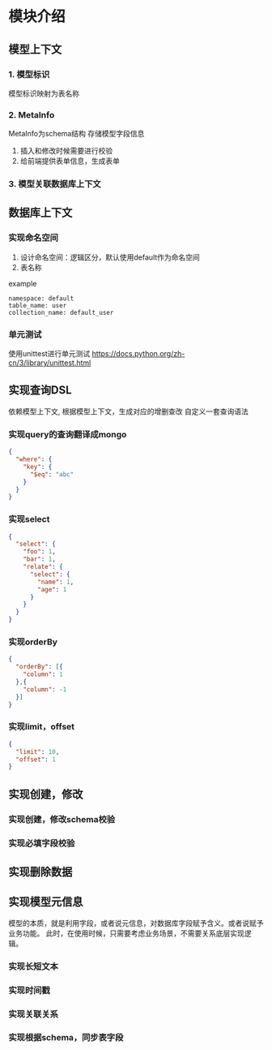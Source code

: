 # 模块介绍
## 模型上下文
### 1. 模型标识
模型标识映射为表名称

### 2. MetaInfo
MetaInfo为schema结构
存储模型字段信息

1. 插入和修改时候需要进行校验
2. 给前端提供表单信息，生成表单

### 3. 模型关联数据库上下文


## 数据库上下文
### 实现命名空间
1. 设计命名空间：逻辑区分，默认使用default作为命名空间
2. 表名称

example
```shell
namespace: default
table_name: user
collection_name: default_user
```

### 单元测试
使用unittest进行单元测试
https://docs.python.org/zh-cn/3/library/unittest.html


## 实现查询DSL
依赖模型上下文, 根据模型上下文，生成对应的增删查改
自定义一套查询语法

### 实现query的查询翻译成mongo
```json
{
  "where": {
    "key": {
      "$eq": "abc"
    }
  }
}
```
### 实现select
```json
{
  "select": {
    "foo": 1,
    "bar": 1,
    "relate": {
      "select": {
        "name": 1,
        "age": 1
      }
    }
  }
}
```
### 实现orderBy
```json
{
  "orderBy": [{
    "column": 1
  },{
    "column": -1
  }]
}

```
### 实现limit，offset
```json
{
  "limit": 10,
  "offset": 1
}

```

## 实现创建，修改
### 实现创建，修改schema校验
### 实现必填字段校验

## 实现删除数据

## 实现模型元信息

模型的本质，就是利用字段，或者说元信息，对数据库字段赋予含义。或者说赋予业务功能。
此时，在使用时候，只需要考虑业务场景，不需要关系底层实现逻辑。

### 实现长短文本
### 实现时间戳
### 实现关联关系

### 实现根据schema，同步表字段